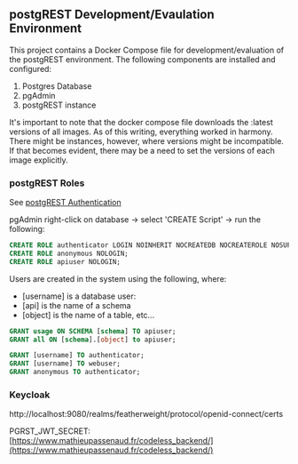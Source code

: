 ## postgREST Development/Evaulation Environment

This project contains a Docker Compose file for development/evaluation of the postgREST environment. 
The following components are installed and configured:

1. Postgres Database
2. pgAdmin
3. postgREST instance

It's important to note that the docker compose file downloads the :latest versions of all images.
As of this writing, everything worked in harmony. There might be instances, however, where versions
might be incompatible. If that becomes evident, there may be a need to set the versions of each 
image explicitly.

### postgREST Roles

See [postgREST Authentication](https://postgrest.org/en/v12/references/auth.html)

pgAdmin right-click on database -> select 'CREATE Script' -> run the following:

```sql
CREATE ROLE authenticator LOGIN NOINHERIT NOCREATEDB NOCREATEROLE NOSUPERUSER;
CREATE ROLE anonymous NOLOGIN;
CREATE ROLE apiuser NOLOGIN;
```

Users are created in the system using the following, where:
 - [username] is a database user:
 - [api] is the name of a schema
 - [object] is the name of a table, etc...

```sql
GRANT usage ON SCHEMA [schema] TO apiuser;
GRANT all ON [schema].[object] to apiuser;

GRANT [username] TO authenticator;
GRANT [username] TO webuser;
GRANT anonymous TO authenticator;
```

### Keycloak

http://localhost:9080/realms/featherweight/protocol/openid-connect/certs

PGRST_JWT_SECRET: [https://www.mathieupassenaud.fr/codeless_backend/](https://www.mathieupassenaud.fr/codeless_backend/)